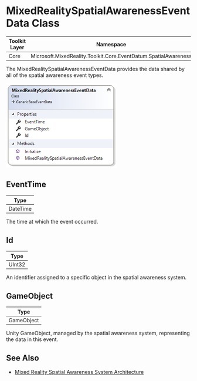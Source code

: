 # MixedRealitySpatialAwarenessEventData Class

| Toolkit Layer | Namespace |
| --- | --- |
| Core | Microsoft.MixedReality.Toolkit.Core.EventDatum.SpatialAwareness |

The MixedRealitySpatialAwarenessEventData provides the data shared by all of the spatial awareness event types.

<img src="Images/MixedRealitySpatialAwarenessEventData.png">

## EventTime

| Type |
| --- |
| DateTime |

The time at which the event occurred.

## Id

| Type |
| --- |
| UInt32 |

An identifier assigned to a specific object in the spatial awareness system.

## GameObject

| Type |
| --- |
| GameObject |

Unity GameObject, managed by the spatial awareness system, representing the data in this event.

## See Also

- [Mixed Reality Spatial Awareness System Architecture](SpatialAwarenessSystemArchitecture.md)
